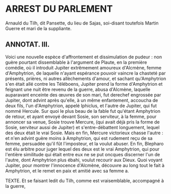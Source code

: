 # ARREST DU PARLEMENT

Arnauld du Tilh, dit Pansette, du lieu de Sajas, soi-disant toutefois Martin Guerre et mari de la suppliante.

## ANNOTAT. III.

Voici une nouvelle espèce d'affrontement et dissimulation de pudeur : non guère pourtant dissemblable à l'argument de Plaute, en la première comédie, où il introduit Jupiter extrêmement amoureux d'Alcmène, femme d'Amphytrion, de laquelle n'ayant espérance pouvoir vaincre la chasteté par présents, prières, ni autres allèchements d'amour, et sachant qu'Amphytrion s'en était allé contre les Téléboens, Jupiter prend la forme d'Amphytrion et feignant une nuit être revenu de la guerre, abusa d'Alcmène, laquelle auparavant enceinte des œuvres de son mari, fut derechef engrossée par Jupiter, dont advint après qu'elle, à un même enfantement, accoucha de deux fils, l'un d'Amphytrion, appelé Iphiclus, et l'autre de Jupiter, qui fut nommé Hercule. Sur quoi le plus beau de la fable fut qu'étant Amphytrion de retour, et ayant envoyé devant Sosie, son serviteur, à la femme, pour annoncer sa venue, Sosie trouve Mercure, (qui avait déjà pris la forme de Sosie, serviteur aussi de Jupiter) et s'entre-débattent longuement, lequel des deux était le vrai Sosie. Mais en fin, Mercure victorieux chasse l'autre : et n'en advint guère moins à Amphytrion, qui est rudement reçu de sa femme, persuadée qu'il fût l'imposteur, et la voulut abuser. En fin, Blepharo est élu arbitre pour juger lequel des deux est le vrai Amphytrion, qui pour l'entière similitude qui était entre eux ne se put oncques discerner l'un de l'autre, dont Amphytrion plus ébahi, voulut recourir aux Dieux. Quoi voyant Jupiter, pour montrer l'innocence d'Alcmène, découvre au long tout le fait à Amphytrion, et le remet en paix et amitié avec sa femme a.

TEXTE.
Et se faisant ledit du Tilh, comme est vraisemblable, accompagné à la guerre,